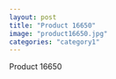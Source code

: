 ```yaml
---
layout: post
title: "Product 16650"
image: "product16650.jpg"
categories: "category1"
---
```

Product 16650

